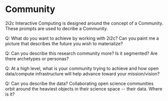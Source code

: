 # Community

2i2c Interactive Computing is designed around the concept of a Community.  These prompts are used to decribe a Community.

Q: What do you want to achieve by working with 2i2c? Can you paint me a picture that describes the future you wish to materialize?

Q: Can you describe this research community more? Is it segmented? Are there archetypes or personas?

Q: At a high level, what is your community trying to achieve and how open data/compute infrastructure will help advance toward your mission/vision?

Q: Can you describe the data? Collaborating open science communities orbit around the heaviest objects in their science space -- their data. Where is it?

